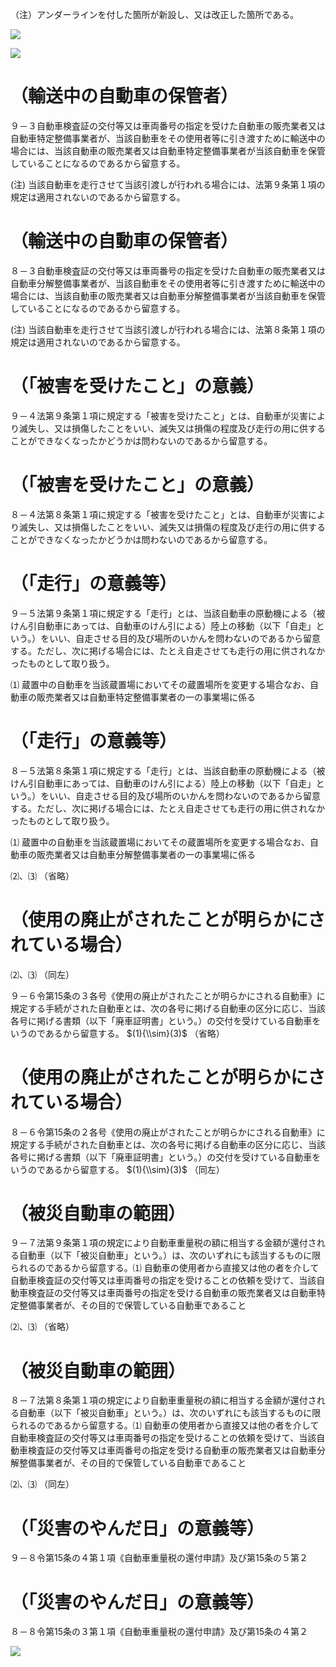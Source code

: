 （注）アンダーラインを付した箇所が新設し、又は改正した箇所である。

![](https://www.nta.go.jp/tmp/fcf6bde4-286f-4511-8cb1-321acdf33327/images/78996157a16456baa0159f44908bbfa772cc7fcdc2f37072f3e908e444e25c93.jpg)

![](https://www.nta.go.jp/tmp/fcf6bde4-286f-4511-8cb1-321acdf33327/images/1f3f41e15673d220f30defff0e62830abc18e75f23986e96394bc285f3e676b2.jpg)

# （輸送中の自動車の保管者）

９－３自動車検査証の交付等又は車両番号の指定を受けた自動車の販売業者又は自動車特定整備事業者が、当該自動車をその使用者等に引き渡すために輸送中の場合には、当該自動車の販売業者又は自動車特定整備事業者が当該自動車を保管していることになるのであるから留意する。

(注) 当該自動車を走行させて当該引渡しが行われる場合には、法第９条第１項の規定は適用されないのであるから留意する。

# （輸送中の自動車の保管者）

８－３自動車検査証の交付等又は車両番号の指定を受けた自動車の販売業者又は自動車分解整備事業者が、当該自動車をその使用者等に引き渡すために輸送中の場合には、当該自動車の販売業者又は自動車分解整備事業者が当該自動車を保管していることになるのであるから留意する。

(注) 当該自動車を走行させて当該引渡しが行われる場合には、法第８条第１項の規定は適用されないのであるから留意する。

# （「被害を受けたこと」の意義）

９－４法第９条第１項に規定する「被害を受けたこと」とは、自動車が災害により滅失し、又は損傷したことをいい、滅失又は損傷の程度及び走行の用に供することができなくなったかどうかは問わないのであるから留意する。

# （「被害を受けたこと」の意義）

８－４法第８条第１項に規定する「被害を受けたこと」とは、自動車が災害により滅失し、又は損傷したことをいい、滅失又は損傷の程度及び走行の用に供することができなくなったかどうかは問わないのであるから留意する。

# （「走行」の意義等）

９－５法第９条第１項に規定する「走行」とは、当該自動車の原動機による（被けん引自動車にあっては、自動車のけん引による）陸上の移動（以下「自走」という。）をいい、自走させる目的及び場所のいかんを問わないのであるから留意する。ただし、次に掲げる場合には、たとえ自走させても走行の用に供されなかったものとして取り扱う。

⑴ 蔵置中の自動車を当該蔵置場においてその蔵置場所を変更する場合なお、自動車の販売業者又は自動車特定整備事業者の一の事業場に係る

# （「走行」の意義等）

８－５法第８条第１項に規定する「走行」とは、当該自動車の原動機による（被けん引自動車にあっては、自動車のけん引による）陸上の移動（以下「自走」という。）をいい、自走させる目的及び場所のいかんを問わないのであるから留意する。ただし、次に掲げる場合には、たとえ自走させても走行の用に供されなかったものとして取り扱う。

⑴ 蔵置中の自動車を当該蔵置場においてその蔵置場所を変更する場合なお、自動車の販売業者又は自動車分解整備事業者の一の事業場に係る

⑵、⑶ （省略）

# （使用の廃止がされたことが明らかにされている場合）

⑵、⑶ （同左）

９－６令第15条の３各号《使用の廃止がされたことが明らかにされる自動車》に規定する手続がされた自動車とは、次の各号に掲げる自動車の区分に応じ、当該各号に掲げる書類（以下「廃車証明書」という。）の交付を受けている自動車をいうのであるから留意する。 $(1){\\sim}(3)$ （省略）

# （使用の廃止がされたことが明らかにされている場合）

８－６令第15条の２各号《使用の廃止がされたことが明らかにされる自動車》に規定する手続がされた自動車とは、次の各号に掲げる自動車の区分に応じ、当該各号に掲げる書類（以下「廃車証明書」という。）の交付を受けている自動車をいうのであるから留意する。 $(1){\\sim}(3)$ （同左）

# （被災自動車の範囲）

９－７法第９条第１項の規定により自動車重量税の額に相当する金額が還付される自動車（以下「被災自動車」という。）は、次のいずれにも該当するものに限られるのであるから留意する。⑴ 自動車の使用者から直接又は他の者を介して自動車検査証の交付等又は車両番号の指定を受けることの依頼を受けて、当該自動車検査証の交付等又は車両番号の指定を受ける自動車の販売業者又は自動車特定整備事業者が、その目的で保管している自動車であること

⑵、⑶ （省略）

# （被災自動車の範囲）

８－７法第８条第１項の規定により自動車重量税の額に相当する金額が還付される自動車（以下「被災自動車」という。）は、次のいずれにも該当するものに限られるのであるから留意する。⑴ 自動車の使用者から直接又は他の者を介して自動車検査証の交付等又は車両番号の指定を受けることの依頼を受けて、当該自動車検査証の交付等又は車両番号の指定を受ける自動車の販売業者又は自動車分解整備事業者が、その目的で保管している自動車であること

⑵、⑶ （同左）

# （「災害のやんだ日」の意義等）

９－８令第15条の４第１項《自動車重量税の還付申請》及び第15条の５第２

# （「災害のやんだ日」の意義等）

８－８令第15条の３第１項《自動車重量税の還付申請》及び第15条の４第２

![](https://www.nta.go.jp/tmp/fcf6bde4-286f-4511-8cb1-321acdf33327/images/ff7156ca664109b61c3c1ad372c789c11be31f3ca9cd2453f35cd9567d1374b4.jpg)